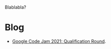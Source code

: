 Blablabla?

# Blog

- [Google Code Jam 2021: Qualification Round](./blog/2021_03_28_google_code_jam_qualification_round.html).
